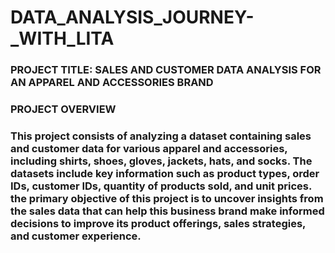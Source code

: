 # DATA_ANALYSIS_JOURNEY-_WITH_LITA
### PROJECT TITLE: SALES AND CUSTOMER DATA ANALYSIS FOR AN APPAREL AND ACCESSORIES BRAND

### PROJECT OVERVIEW
### This project consists of analyzing a dataset containing sales and customer data for various apparel and accessories, including shirts, shoes, gloves, jackets, hats, and socks. The datasets include key information such as product types, order IDs, customer IDs, quantity of products sold, and unit prices. the primary objective of this project is to uncover insights from the sales data that can help this business brand make informed decisions to improve its product offerings, sales strategies, and customer experience.
